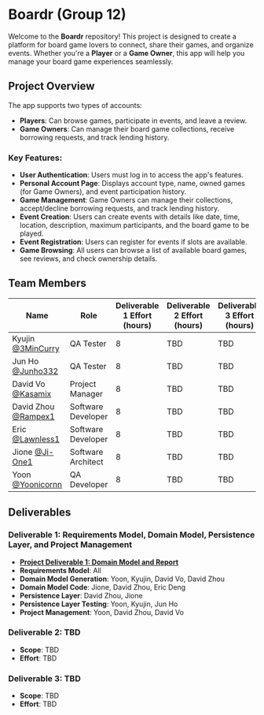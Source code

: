 # Boardr (Group 12)

Welcome to the **Boardr** repository! This project is designed to create a platform for board game lovers to connect, share their games, and organize events. Whether you're a **Player** or a **Game Owner**, this app will help you manage your board game experiences seamlessly.

## Project Overview

The app supports two types of accounts:
- **Players**: Can browse games, participate in events, and leave a review.
- **Game Owners**: Can manage their board game collections, receive borrowing requests, and track lending history.

### Key Features:
- **User Authentication**: Users must log in to access the app's features.
- **Personal Account Page**: Displays account type, name, owned games (for Game Owners), and event participation history.
- **Game Management**: Game Owners can manage their collections, accept/decline borrowing requests, and track lending history.
- **Event Creation**: Users can create events with details like date, time, location, description, maximum participants, and the board game to be played.
- **Event Registration**: Users can register for events if slots are available.
- **Game Browsing**: All users can browse a list of available board games, see reviews, and check ownership details.

## Team Members

| Name                                              | Role                           | Deliverable 1 Effort (hours) | Deliverable 2 Effort (hours) | Deliverable 3 Effort (hours) | Total Effort (hours) |
|---------------------------------------------------|--------------------------------|------------------------------|------------------------------|------------------------------|----------------------|
| Kyujin [@3MinCurry](https://github.com/3MinCurry) | QA Tester                      | 8                          | TBD                          | TBD                          | TBD                  |
| Jun Ho [@Junho332](https://github.com/Junho322)   | QA Tester                      | 8                          | TBD                          | TBD                          | TBD                  |
| David Vo [@Kasamix](https://github.com/Kasamix)   | Project Manager                | 8                          | TBD                          | TBD                          | TBD                  |
| David Zhou [@Rampex1](https://github.com/Rampex1) | Software Developer             | 8                          | TBD                          | TBD                          | TBD                  |
| Eric [@Lawnless1](https://github.com/Lawnless1)   | Software Developer             | 8                          | TBD                          | TBD                          | TBD                  |
| Jione [@Ji-One1](https://github.com/Ji-One1)      | Software Architect             | 8                          | TBD                          | TBD                          | TBD                  |
| Yoon [@Yoonicornn](https://github.com/Yoonicornn) | QA Developer                   | 8                          | TBD                          | TBD                          | TBD                  |

## Deliverables

### Deliverable 1: Requirements Model, Domain Model, Persistence Layer, and Project Management
- **[Project Deliverable 1: Domain Model and Report](https://github.com/McGill-ECSE321-Winter2025/project-group-12/wiki/Deliverable-1-Report)**
- **Requirements Model**: All
- **Domain Model Generation**: Yoon, Kyujin, David Vo, David Zhou
- **Domain Model Code**: Jione, David Zhou, Eric Deng
- **Persistence Layer**: David Zhou, Jione
- **Persistence Layer Testing**: Yoon, Kyujin, Jun Ho
- **Project Management**: Yoon, David Zhou, David Vo

### Deliverable 2: TBD
- **Scope**: TBD
- **Effort**: TBD

### Deliverable 3: TBD
- **Scope**: TBD
- **Effort**: TBD


